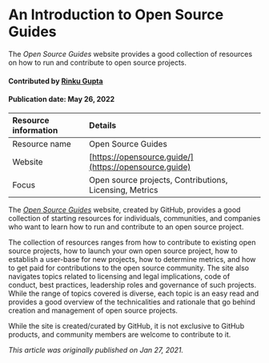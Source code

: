 # An Introduction to Open Source Guides
<!--deck text start-->
The *Open Source Guides* website provides a good collection of resources on how to run and contribute to open source projects.
<!--deck text end-->

#### Contributed by [Rinku Gupta](http://github.com/rinkug "Rinku Gupta")
#### Publication date: May 26, 2022 

Resource information | Details 
:--- | :--- 
Resource name | Open Source Guides
Website | [https://opensource.guide/](https://opensource.guide)
Focus | Open source projects, Contributions, Licensing, Metrics

The *[Open Source Guides](https://opensource.guide)* website, created by GitHub, provides a good collection of starting resources for individuals, communities, and companies who want to learn how to run and contribute to an open source project.

The collection of resources ranges from how to contribute to existing open source projects, how to launch your own open source project, how to establish a user-base for new projects, how to determine metrics, and how to get paid for contributions to the open source community. The site also navigates topics related to licensing and legal implications, code of conduct, best practices, leadership roles and governance of such projects. While the range of topics covered is diverse, each topic is an easy read and provides a good overview of the technicalities and rationale that go behind creation and management of open source projects.

While the site is created/curated by GitHub, it is not exclusive to GitHub products, and community members are welcome to contribute to it.


*This article was originally published on Jan 27, 2021.*

<!---
Publish: yes
Categories: collaboration, planning, development
Topics: Projects and organizations, Personal productivity and sustainability, Online learning
RSS update: 2021-01-27
--->

